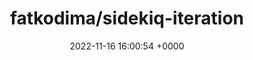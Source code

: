 ---
title: "fatkodima/sidekiq-iteration"
link: "https://github.com/fatkodima/sidekiq-iteration"
date: "2022-11-16 16:00:54 +0000"
description: "Makes your long-running sidekiq jobs interruptible and resumable by design."
category: "github"
---